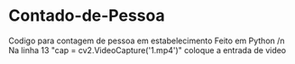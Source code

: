 # Contado-de-Pessoa
Codigo para contagem de pessoa em estabelecimento
Feito em Python /n
Na linha 13 "cap = cv2.VideoCapture('1.mp4')" coloque a entrada de video
